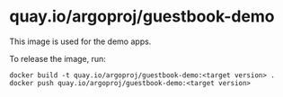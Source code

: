# quay.io/argoproj/guestbook-demo

This image is used for the demo apps.

To release the image, run:

```shell
docker build -t quay.io/argoproj/guestbook-demo:<target version> .
docker push quay.io/argoproj/guestbook-demo:<target version>
```
